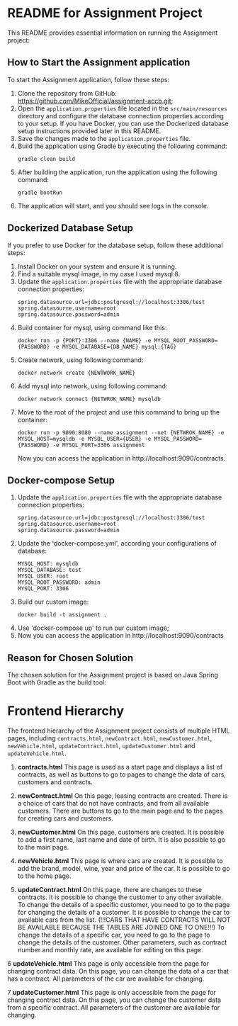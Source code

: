 README for Assignment Project
=========================

This README provides essential information on running the Assignment project:

How to Start the Assignment application
----------------------------
To start the Assignment application, follow these steps:

1. Clone the repository from GitHub: https://github.com/MikeOfficiaI/assignment-accb.git;
2. Open the `application.properties` file located in the `src/main/resources` directory and configure the database connection properties according to your setup. If you have Docker, you can use the Dockerized database setup instructions provided later in this README.
3. Save the changes made to the `application.properties` file.
4. Build the application using Gradle by executing the following command:
   ```
   gradle clean build
   ```
5. After building the application, run the application using the following command:
   ```
   gradle bootRun
   ```
6. The application will start, and you should see logs in the console.

Dockerized Database Setup
-------------------------
If you prefer to use Docker for the database setup, follow these additional steps:

1. Install Docker on your system and ensure it is running.
2. Find a suitable mysql image, in my case I used mysql:8.
3. Update the `application.properties` file with the appropriate database connection properties:
   ```
   spring.datasource.url=jdbc:postgresql://localhost:3306/test
   spring.datasource.username=root
   spring.datasource.password=admin
   ```
4. Build container for mysql, using command like this: 
   ```
   docker run -p {PORT}:3306 --name {NAME} -e MYSQL_ROOT_PASSWORD={PASSWORD} -e MYSQL_DATABASE={DB_NAME} mysql:{TAG}
   ```
5. Create network, using following command: 
   ```
   docker network create {NEWTWORK_NAME}
   ```
6. Add mysql into network, using following command:
   ```
   docker network connect {NETWROK_NAME} mysqldb
   ```
7. Move to the root of the project and use this command to bring up the container:
   ```
   docker run -p 9090:8080 --name assignment --net {NETWROK_NAME} -e MYSQL_HOST=mysqldb -e MYSQL_USER={USER} -e MYSQL_PASSWORD={PASSWORD} -e MYSQL_PORT=3306 assignment
   ```
   Now you can access the application in http://localhost:9090/contracts.

Docker-compose Setup
-------------------------

1. Update the `application.properties` file with the appropriate database connection properties:
   ```
   spring.datasource.url=jdbc:postgresql://localhost:3306/test
   spring.datasource.username=root
   spring.datasource.password=admin
   ```
2. Update the 'docker-compose.yml', according your configurations of database:
   ```
   MYSQL_HOST: mysqldb
   MYSQL_DATABASE: test
   MYSQL_USER: root
   MYSQL_ROOT_PASSWORD: admin
   MYSQL_PORT: 3306
   ```
3. Build our custom image:
   ```
   docker build -t assignment .
   ```
4. Use 'docker-compose up' to run our custom image;
5. Now you can access the application in http://localhost:9090/contracts

Reason for Chosen Solution
--------------------------
The chosen solution for the Assignment project is based on Java Spring Boot with Gradle as the build tool:


Frontend Hierarchy
============================

The frontend hierarchy of the Assignment project consists of multiple HTML pages, including `contracts.html`, `newContract.html`, `newCustomer.html`, `newVehicle.html`, `updateContract.html`, `updateCustomer.html` and `updateVehicle.html`.

1. **contracts.html**
   This page is used as a start page and displays a list of contracts, as well as buttons to go to pages to change the data of cars, customers and contracts.

2. **newContract.html**
   On this page, leasing contracts are created. There is a choice of cars that do not have contracts, and from all available customers. There are buttons to go to the main page and to the pages for creating cars and customers.

3. **newCustomer.html**
   On this page, customers are created. It is possible to add a first name, last name and date of birth. It is also possible to go to the main page.

4. **newVehicle.html**
   This page is where cars are created. It is possible to add the brand, model, wine, year and price of the car. It is possible to go to the home page.

5. **updateContract.html**
   On this page, there are changes to these contracts. It is possible to change the customer to any other available. To change the details of a specific customer, you need to go to the page for changing the details of a customer. It is possible to change the car to available cars from the list. (!!!CARS THAT HAVE CONTRACTS WILL NOT BE AVAILABLE BECAUSE THE TABLES ARE JOINED ONE TO ONE!!!) To change the details of a specific car, you need to go to the page to change the details of the customer. Other parameters, such as contract number and monthly rate, are available for editing on this page.

6  **updateVehicle.html**
   This page is only accessible from the page for changing contract data. On this page, you can change the data of a car that has a contract. All parameters of the car are available for changing.

7  **updateCustomer.html**
   This page is only accessible from the page for changing contract data. On this page, you can change the customer data from a specific contract. All parameters of the customer are available for changing.
